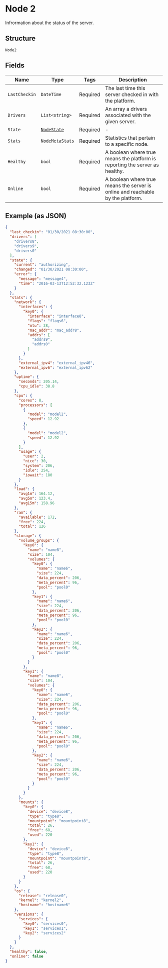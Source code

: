 
# Node 2

Infrormation about the status of the server.

## Structure

`Node2`

## Fields

| Name | Type | Tags | Description |
|  --- | --- | --- | --- |
| `LastCheckin` | `DateTime` | Required | The last time this server checked in with the platform. |
| `Drivers` | `List<string>` | Required | An array a drivers associated with the given server. |
| `State` | [`NodeState`](../../doc/models/node-state.md) | Required | - |
| `Stats` | [`NodeMetaStats`](../../doc/models/node-meta-stats.md) | Required | Statistics that pertain to a specific node. |
| `Healthy` | `bool` | Required | A boolean where true means the platform is reporting the server as healthy. |
| `Online` | `bool` | Required | A boolean where true means the server is online and reachable by the platform. |

## Example (as JSON)

```json
{
  "last_checkin": "01/30/2021 08:30:00",
  "drivers": [
    "drivers8",
    "drivers9",
    "drivers0"
  ],
  "state": {
    "current": "authorizing",
    "changed": "01/30/2021 08:30:00",
    "error": {
      "message": "message4",
      "time": "2016-03-13T12:52:32.123Z"
    }
  },
  "stats": {
    "network": {
      "interfaces": {
        "key0": {
          "interface": "interface8",
          "flags": "flags6",
          "mtu": 38,
          "mac_addr": "mac_addr8",
          "addrs": [
            "addrs9",
            "addrs0"
          ]
        }
      },
      "external_ipv4": "external_ipv46",
      "external_ipv6": "external_ipv62"
    },
    "uptime": {
      "seconds": 205.14,
      "cpu_idle": 38.8
    },
    "cpu": {
      "cores": 8,
      "processors": [
        {
          "model": "model2",
          "speed": 12.92
        },
        {
          "model": "model2",
          "speed": 12.92
        }
      ],
      "usage": {
        "user": 2,
        "nice": 30,
        "system": 206,
        "idle": 254,
        "iowait": 180
      }
    },
    "load": {
      "avg1m": 164.12,
      "avg5m": 123.4,
      "avg15m": 158.96
    },
    "ram": {
      "available": 172,
      "free": 224,
      "total": 126
    },
    "storage": {
      "volume_groups": {
        "key0": {
          "name": "name8",
          "size": 104,
          "volumes": {
            "key0": {
              "name": "name6",
              "size": 224,
              "data_percent": 206,
              "meta_percent": 96,
              "pool": "pool0"
            },
            "key1": {
              "name": "name6",
              "size": 224,
              "data_percent": 206,
              "meta_percent": 96,
              "pool": "pool0"
            },
            "key2": {
              "name": "name6",
              "size": 224,
              "data_percent": 206,
              "meta_percent": 96,
              "pool": "pool0"
            }
          }
        },
        "key1": {
          "name": "name8",
          "size": 104,
          "volumes": {
            "key0": {
              "name": "name6",
              "size": 224,
              "data_percent": 206,
              "meta_percent": 96,
              "pool": "pool0"
            },
            "key1": {
              "name": "name6",
              "size": 224,
              "data_percent": 206,
              "meta_percent": 96,
              "pool": "pool0"
            },
            "key2": {
              "name": "name6",
              "size": 224,
              "data_percent": 206,
              "meta_percent": 96,
              "pool": "pool0"
            }
          }
        }
      },
      "mounts": {
        "key0": {
          "device": "device8",
          "type": "type8",
          "mountpoint": "mountpoint8",
          "total": 26,
          "free": 68,
          "used": 220
        },
        "key1": {
          "device": "device8",
          "type": "type8",
          "mountpoint": "mountpoint8",
          "total": 26,
          "free": 68,
          "used": 220
        }
      }
    },
    "os": {
      "release": "release0",
      "kernel": "kernel2",
      "hostname": "hostname6"
    },
    "versions": {
      "services": {
        "key0": "services0",
        "key1": "services1",
        "key2": "services2"
      }
    }
  },
  "healthy": false,
  "online": false
}
```

